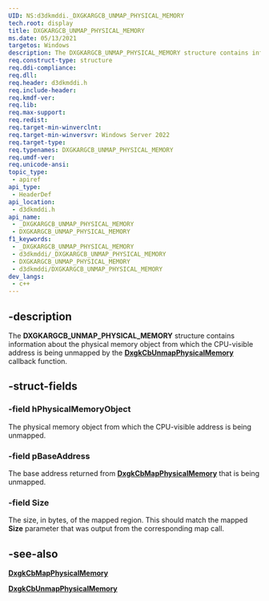 ```yaml
---
UID: NS:d3dkmddi._DXGKARGCB_UNMAP_PHYSICAL_MEMORY
tech.root: display
title: DXGKARGCB_UNMAP_PHYSICAL_MEMORY
ms.date: 05/13/2021
targetos: Windows
description: The DXGKARGCB_UNMAP_PHYSICAL_MEMORY structure contains information about the physical memory object from which the CPU-visible addresses are being unmapped by the DxgkCbUnmapPhysicalMemory callback function.
req.construct-type: structure
req.ddi-compliance: 
req.dll: 
req.header: d3dkmddi.h
req.include-header: 
req.kmdf-ver: 
req.lib: 
req.max-support: 
req.redist: 
req.target-min-winverclnt: 
req.target-min-winversvr: Windows Server 2022
req.target-type: 
req.typenames: DXGKARGCB_UNMAP_PHYSICAL_MEMORY
req.umdf-ver: 
req.unicode-ansi: 
topic_type:
 - apiref
api_type:
 - HeaderDef
api_location:
 - d3dkmddi.h
api_name:
 - _DXGKARGCB_UNMAP_PHYSICAL_MEMORY
 - DXGKARGCB_UNMAP_PHYSICAL_MEMORY
f1_keywords:
 - _DXGKARGCB_UNMAP_PHYSICAL_MEMORY
 - d3dkmddi/_DXGKARGCB_UNMAP_PHYSICAL_MEMORY
 - DXGKARGCB_UNMAP_PHYSICAL_MEMORY
 - d3dkmddi/DXGKARGCB_UNMAP_PHYSICAL_MEMORY
dev_langs:
 - c++
---
```


## -description

The **DXGKARGCB_UNMAP_PHYSICAL_MEMORY** structure contains information about the physical memory object from which the CPU-visible address is being unmapped by the [**DxgkCbUnmapPhysicalMemory**](nc-d3dkmddi-dxgkcb_unmapphysicalmemory.md) callback function.

## -struct-fields

### -field hPhysicalMemoryObject

The physical memory object from which the CPU-visible address is being unmapped.

### -field pBaseAddress

The base address returned from [**DxgkCbMapPhysicalMemory**](nc-d3dkmddi-dxgkcb_mapphysicalmemory.md) that is being unmapped.

### -field Size

The size, in bytes, of the mapped region. This should match the mapped **Size** parameter that was output from the corresponding map call.

## -see-also

[**DxgkCbMapPhysicalMemory**](nc-d3dkmddi-dxgkcb_mapphysicalmemory.md)

[**DxgkCbUnmapPhysicalMemory**](nc-d3dkmddi-dxgkcb_unmapphysicalmemory.md)
